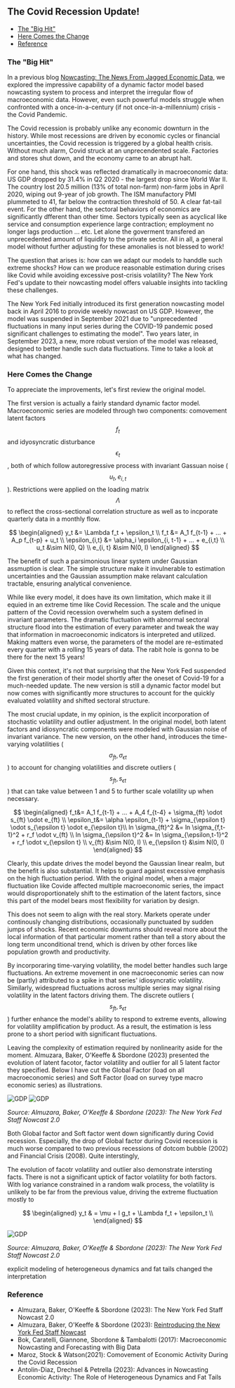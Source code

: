#

## The Covid Recession Update!

- [The "Big Hit"](#introduction)
- [Here Comes the Change](#change)
- [Reference](#ref)


### The "Big Hit" <a name="introduction"></a>

In a previous blog [Nowcasting: The News From Jagged Economic Data](https://skybluerw.github.io/2023/05/25/news-from-ragged-data.html), we explored the impressive capability of a dynamic factor model based nowcasting system to process and interpret the irregular flow of macroeconomic data. However, even such powerful models struggle when confronted with a once-in-a-century (if not once-in-a-millennium) crisis - the Covid Pandemic.

The Covid recession is probably unlike any economic downturn in the history. While most recessions are driven by economic cycles or financial uncertainties, the Covid recession is triggered by a global health crisis. Without much alarm, Covid struck at an unprecendented scale. Factories and stores shut down, and the economy came to an abrupt halt.

For one hand, this shock was reflected dramatically in macroeconomic data: US GDP dropped by 31.4% in Q2 2020 - the largest drop since World War II. The country lost 20.5 million (13% of total non-farm) non-farm jobs in April 2020, wiping out 9-year of job growth. The ISM manufactory PMI plummeted to 41, far below the contraction threshold of 50. A clear fat-tail event. For the other hand, the sectoral behaviors of economics are significantly dfferent than other time. Sectors typically seen as acyclical like service and consumption experience large contraction; employment no longer lags production ... etc. Let alone the goverment transfered an unprecedented amount of liquidity to the private sector. All in all, a general model without further adjusting for these amonalies is not blessed to work!

The question that arises is: how can we adapt our models to handdle such extreme shocks? How can we produce reasonable estimation during crises like Covid while avoiding excessive post-crisis volatility? The New York Fed's update to their nowcasting model offers valuable insights into tackling these challenges.

The New York Fed initially introduced its first generation nowcasting model back in April 2016 to provide weekly nowcast on US GDP. However, the model was suspended in September 2021 due to "unprecedented fluctuations in many input series during the COVID-19 pandemic posed significant challenges to estimating the model". Two years later, in September 2023, a new, more robust version of the model was released, designed to better handle such data fluctuations. Time to take a look at what has changed.

### Here Comes the Change <a name="change"></a>

To appreciate the improvements, let's first review the original model.

The first version is actually a fairly standard dynamic factor model. Macroeconomic series are modeled through two components: comovement latent factors $$f_t$$ and idyosyncratic disturbance $$\epsilon_t$$, both of which follow autoregressive process with invariant Gassuan noise ($$u_t, e_{i,t}$$). Restrictions were applied on the loading matrix $$\Lambda$$ to reflect the cross-sectional correlation structure as well as to incporate quarterly data in a monthly flow.

$$
\begin{aligned}
y_t &= \Lambda f_t + \epsilon_t \\
f_t &= A_1 f_{t-1} + ... + A_p f_{t-p} + u_t \\ 
\epsilon_{i,t} &= \alpha_i \epsilon_{i, t-1} + ... + e_{i,t} \\ 
u_t &\sim N(0, Q) \\
e_{i, t} &\sim N(0, I)
\end{aligned}
$$

The benefit of such a parsimonious linear system under Gaussian assmuption is clear. The simple structure make it invulnerable to estimation uncertainties and the Gaussian assumption make relavant calculation tractable, ensuring analytical convenience. 

While like every model, it does have its own limitation, which make it ill equied in an extreme time like Covid Recession. The scale and the unique pattern of the Covid recession overwhelm such a system defined in invariant parameters. The dramatic fluctuation with abnormal sectoral structure flood into the estimation of every parameter and tweak the way that information in macroeconomic indicators is interpreted and utilized. Making matters even worse, the parameters of the model are re-estimated every quarter with a rolling 15 years of data. The rabit hole is gonna to be there for the next 15 years!

Given this context, it's not that surprising that the New York Fed suspended the first generation of their model shortly after the oneset of Covid-19 for a much-needed update. The new version is still a dynamic factor model but now comes with significantly more structures to account for the quickly evaluated volatility and shifted sectoral structure.

The most crucial update, in my opinion, is the explicit incorporation of stochastic volatility and outlier adjustment. In the original model, both latent factors and idiosyncratic components were modeled with Gaussian noise of invariant variance. The new version, on the other hand, introduces the time-varying volatilities ($$\sigma_{ft}, \sigma_{\epsilon t}$$) to account for changing volatilities and discrete outliers ($$s_{ft}, s_{\epsilon t}$$) that can take value between 1 and 5 to further scale volatility up when necessary.

$$
\begin{aligned}
f_t&= A_1 f_{t-1} + ... + A_4 f_{t-4} + \sigma_{ft} \odot s_{ft} \odot e_{ft} \\
\epsilon_t&= \alpha \epsilon_{t-1} + \sigma_{\epsilon t} \odot s_{\epsilon t} \odot e_{\epsilon t}\\
ln \sigma_{ft}^2 &= ln \sigma_{f,t-1}^2 + r_f \odot v_{ft} \\
ln \sigma_{\epsilon t}^2 &= ln \sigma_{\epsilon,t-1}^2 + r_f \odot v_{\epsilon t} \\
v_{ft} &\sim N(0, I) \\
e_{\epsilon t} &\sim N(0, I)
\end{aligned}
$$

Clearly, this update drives the model beyond the Gaussian linear realm, but the benefit is also substantial. It helps to guard against excessive emphasis on the high fluctuation period. With the original model, when a major fluctuation like Covide affected multiple macroeconomic series, the impact would disproportionately shift to the estimation of the latent factors, since this part of the model bears most flexibility for variation by design.

This does not seem to align with the real story. Markets operate under continously changing distributions, occasionally punctuated by sudden jumps of shocks. Recent economic downturns should reveal more about the local information of that particular moment rather than tell a story about the long term unconditional trend, which is driven by other forces like population growth and productivity. 

By incorporaring time-varying volatility, the model better handles such large fluctuations. An extreme movement in one macroeconomic series can now be (partly) attributed to a spike in that series' idiosyncratic volatility. Similarly, widespread fluctuations across multiple series may signal rising volatility in the latent factors driving them. The discrete outliers ($$s_{ft}, s_{\epsilon t}$$) further enhance the model's ability to respond to extreme events, allowing for volatility amplification by product. As a result, the estimation is less prone to a short period with significant fluctuations.

Leaving the complexity of estimation required by nonlinearity aside for the moment. Almuzara, Baker, O'Keeffe & Sbordone (2023) presented the evolution of latent facotor, factor volatility and outlier for all 5 latent factor they specified. Below I have cut the Global Factor (load on all macroeconomic series) and Soft Factor (load on survey type macro economic series) as illustrations. 

![GDP](https://raw.githubusercontent.com/SkyBlueRW/SkyBlueRW.github.io/main/_posts/asset/nowcast_factor.jpg)
![GDP](https://raw.githubusercontent.com/SkyBlueRW/SkyBlueRW.github.io/main/_posts/asset/nowcast_volatility.jpg)

*Source: Almuzara, Baker, O'Keeffe & Sbordone (2023): The New York Fed Staff Nowcast 2.0*

Both Global factor and Soft factor went down significantly during Covid recession. Especially, the drop of Global factor during Covid recession is much worse compared to two previous recessions of dotcom bubble (2002) and Financial Crisis (2008). Quite interstingly,  

The evolution of facotr volatility and outlier also demonstrate intersting facts. There is not a significant uptick of factor volatility for both factors. With log variance constrained in a random walk process, the volatility is unlikely to be far from the previous value, driving the extreme fluctuation mostly to 

$$
\begin{aligned}
y_t & = \mu + l g_t + \Lambda f_t + \epsilon_t \\
\end{aligned}
$$





![GDP](https://raw.githubusercontent.com/SkyBlueRW/SkyBlueRW.github.io/main/_posts/asset/us_gdp_lt_trend.jpg)

*Source: Almuzara, Baker, O'Keeffe & Sbordone (2023): The New York Fed Staff Nowcast 2.0*



explicit modeling of heterogeneous dynamics and fat tails changed the interpretation

### Reference <a name="ref"></a>
- Almuzara, Baker, O'Keeffe & Sbordone (2023): The New York Fed Staff Nowcast 2.0
- Almuzara, Baker, O'Keeffe & Sbordone (2023): [Reintroducing the New York Fed Staff Nowcast](https://libertystreeteconomics.newyorkfed.org/2023/09/reintroducing-the-new-york-fed-staff-nowcast/)
- Bok, Caratelli, Giannone, Sbordone & Tambalotti (2017): Macroeconomic Nowcasting and Forecasting with Big Data
- Maroz, Stock & Watson(2021): Comovement of Economic Activity During the Covid Recession
- Antolin-Diaz, Drechsel & Petrella (2023): Advances in Nowcasting Economic Activity: The Role of Heterogeneous Dynamics and Fat Tails
